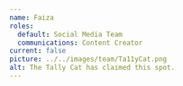 ```yaml
---
name: Faiza
roles:
  default: Social Media Team
  communications: Content Creator
current: false
picture: ../../images/team/Ta11yCat.png
alt: The Tally Cat has claimed this spot.
---
```

